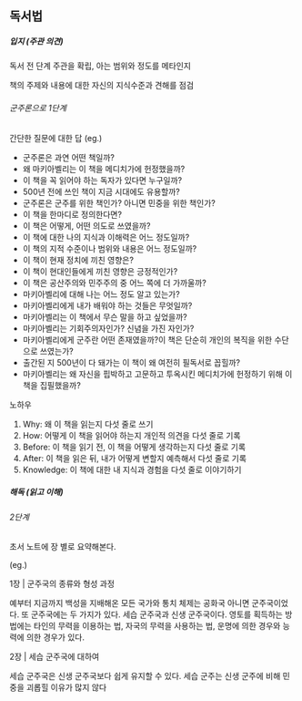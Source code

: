 ## 독서법

##### 입지 (주관 의견)

독서 전 단계
주관을 확립, 아는 범위와 정도를 메타인지

책의 주제와 내용에 대한 자신의 지식수준과 견해를 점검

###### 군주론으로 1단계

간단한 질문에 대한 답
(eg.) 

- 군주론은 과연 어떤 책일까?
- 왜 마키아벨리는 이 책을 메디치가에 헌정했을까?
- 이 책을 꼭 읽어야 하는 독자가 있다면 누구일까?
- 500년 전에 쓰인 책이 지금 시대에도 유용할까?
- 군주론은 군주를 위한 책인가? 아니면 민중을 위한 책인가?
- 이 책을 한마디로 정의한다면?
- 이 책은 어떻게, 어떤 의도로 쓰였을까?
- 이 책에 대한 나의 지식과 이해력은 어느 정도일까?
- 이 책의 지적 수준이나 범위와 내용은 어느 정도일까?
- 이 책이 현재 정치에 끼친 영향은?
- 이 책이 현대인들에게 끼친 영향은 긍정적인가?
- 이 책은 공산주의와 민주주의 중 어느 쪽에 더 가까울까?
- 마키아벨리에 대해 나는 어느 정도 알고 있는가?
- 마키아벨리에게 내가 배워야 하는 것들은 무엇일까?
- 마키아벨리는 이 책에서 무슨 말을 하고 싶었을까?
- 마키아벨리는 기회주의자인가? 신념을 가진 자인가?
- 마키아벨리에게 군주란 어떤 존재였을까?이 책은 단순히 개인의 복직을 위한 수단으로 쓰였는가?
- 출간된 지 500년이 다 돼가는 이 책이 왜 여전히 필독서로 꼽힐까?
- 마키아벨리는 왜 자신을 핍박하고 고문하고 투옥시킨 메디치가에 헌정하기 위해 이 책을 집필했을까?



노하우

1. Why: 왜 이 책을 읽는지 다섯 줄로 쓰기
2. How: 어떻게 이 책을 읽어야 하는지 개인적 의견을 다섯 줄로 기록
3. Before: 이 책을 읽기 전, 이 책을 어떻게 생각하는지 다섯 줄로 기록
4. After: 이 책을 읽은 뒤, 내가 어떻게 변할지 예측해서 다섯 줄로 기록
5. Knowledge: 이 책에 대한 내 지식과 경험을 다섯 줄로 이야기하기

##### 해독 (읽고 이해)

###### 2단계

초서 노트에 장 별로 요약해본다.

(eg.)

1장 | 군주국의 종류와 형성 과정

예부터 지금까지 백성을 지배해온 모든 국가와 통치 체제는 공화국 아니면 군주국이었다. 또 군주국에는 두 가지가 있다. 세습 군주국과 신생 군주국이다. 영토를 획득하는 방법에는 타인의 무력을 이용하는 법, 자국의 무력을 사용하는 법, 운명에 의한 경우와 능력에 의한 경우가 있다.

2장 | 세습 군주국에 대하여

세습 군주국은 신생 군주국보다 쉽게 유지할 수 있다. 세습 군주는 신생 군주에 비해 민중을 괴롭힐 이유가 많지 않다

